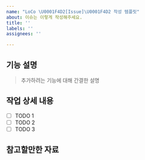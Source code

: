 ```yaml
---
name: "LoCo \U0001F4D2[Issue]\U0001F4D2 작성 템플릿"
about: 이슈는 이렇게 작성해주세요.
title: ''
labels: ''
assignees: ''

---
```


## 기능 설명

> 추가하려는 기능에 대해 간결한 설명

## 작업 상세 내용

- [ ] TODO 1
- [ ] TODO 2
- [ ] TODO 3

## 참고할만한 자료
